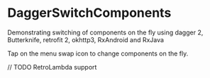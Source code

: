 # DaggerSwitchComponents
Demonstrating switching of components on the fly using dagger 2, Butterknife, retrofit 2, okhttp3, RxAndroid and RxJava

Tap on the menu swap icon to change components on the fly.

// TODO RetroLambda support
